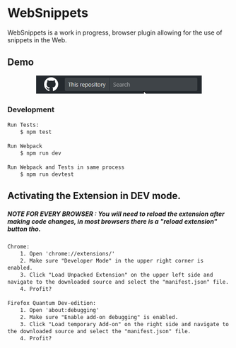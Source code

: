 # WebSnippets

WebSnippets is a work in progress, browser plugin allowing for the use of snippets in the Web.

## Demo
<div style="text-align:center">
    <img src="https://github.com/FetzenRndy/WebSnippets/blob/master/assets/Demo.gif?raw=true">
</div>

### Development

```
Run Tests: 
    $ npm test

Run Webpack
    $ npm run dev

Run Webpack and Tests in same process
    $ npm run devtest
```

## Activating the Extension in DEV mode.

##### NOTE FOR EVERY BROWSER : You will need to reload the extension after making code changes, in most browsers there is a "reload extension" button tho.

```
Chrome:
    1. Open 'chrome://extensions/'
    2. Make sure "Developer Mode" in the upper right corner is enabled.
    3. Click "Load Unpacked Extension" on the upper left side and navigate to the downloaded source and select the "manifest.json" file.
    4. Profit?

Firefox Quantum Dev-edition:
    1. Open 'about:debugging'
    2. Make sure "Enable add-on debugging" is enabled.
    3. Click "Load temporary Add-on" on the right side and navigate to the downloaded source and select the "manifest.json" file.
    4. Profit?

```